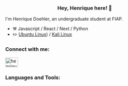 

<h3 align="center">Hey, Henrique here! 👋</h3>


I'm Henrique Doehler, an undergraduate student at FIAP.

-   :hammer_and_pick: Javascript / React / Next / Python
-   :pencil2: [Ubuntu Linux](https://ubuntu.com)) / [Kali Linux](https://www.kali.org/) 



<h3 align="left">Connect with me:</h3>
<p align="left">
<a href="https://www.linkedin.com/in/henrique-doehler-881b8b234/" target="blank"><img align="center" src="https://raw.githubusercontent.com/rahuldkjain/github-profile-readme-generator/master/src/images/icons/Social/linked-in-alt.svg" alt="henrique doehler" height="30" width="40" /></a>
</p>

<h3 align="left">Languages and Tools:</h3>

<p align="left"> </p>




